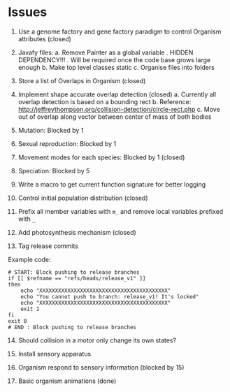 # Issues

1. Use a genome factory and gene factory paradigm to control Organism attributes (closed)

2. Javafy files: 
    a. Remove Painter as a global variable 
        . HIDDEN DEPENDENCY!!!
        . Will be required once the code base grows large enough
    b. Make top level classes static
    c. Organise files into folders

3. Store a list of Overlaps in Organism (closed)

4. Implement shape accurate overlap detection (closed)
    a. Currently all overlap detection is based on a bounding rect
    b. Reference: http://jeffreythompson.org/collision-detection/circle-rect.php
    c. Move out of overlap along vector between center of mass of both bodies

5. Mutation: Blocked by 1

6. Sexual reproduction: Blocked by 1

7. Movement modes for each species: Blocked by 1 (closed)

8. Speciation: Blocked by 5

9. Write a macro to get current function signature for better logging

10. Control initial population distribution (closed)

11. Prefix all member variables with `m_` and remove local variables prefixed with `_`

12. Add photosynthesis mechanism (closed)

13. Tag release commits

Example code:
```
# START: Block pushing to release branches 
if [[ $refname == "refs/heads/release_v1" ]]
then
    echo "XXXXXXXXXXXXXXXXXXXXXXXXXXXXXXXXXXXXXXXXX"
    echo "You cannot push to branch: release_v1! It's locked"
    echo "XXXXXXXXXXXXXXXXXXXXXXXXXXXXXXXXXXXXXXXXX"
    exit 1
fi
exit 0
# END : Block pushing to release branches
```

14. Should collision in a motor only change its own states?

15. Install sensory apparatus

16. Organism respond to sensory information (blocked by 15)

17. Basic organism animations (done)

